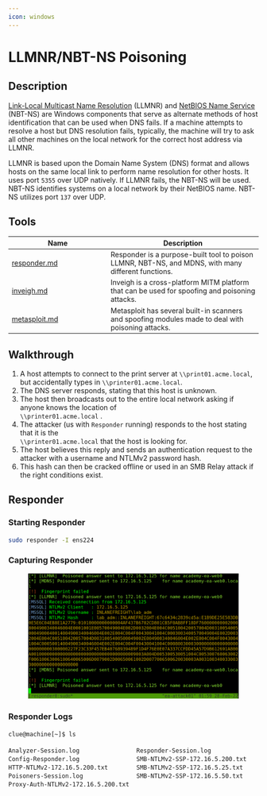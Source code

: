 ```yaml
---
icon: windows
---
```


# LLMNR/NBT-NS Poisoning

## Description

[Link-Local Multicast Name Resolution](https://datatracker.ietf.org/doc/html/rfc4795) (LLMNR) and [NetBIOS Name Service](https://docs.microsoft.com/en-us/previous-versions/windows/it-pro/windows-2000-server/cc940063\(v=technet.10\)?redirectedfrom=MSDN) (NBT-NS) are Windows components that serve as alternate methods of host identification that can be used when DNS fails. If a machine attempts to resolve a host but DNS resolution fails, typically, the machine will try to ask all other machines on the local network for the correct host address via LLMNR.

LLMNR is based upon the Domain Name System (DNS) format and allows hosts on the same local link to perform name resolution for other hosts. It uses port `5355` over UDP natively. If LLMNR fails, the NBT-NS will be used. NBT-NS identifies systems on a local network by their NetBIOS name. NBT-NS utilizes port `137` over UDP.

## Tools

<table><thead><tr><th width="185">Name</th><th>Description</th></tr></thead><tbody><tr><td><a data-mention href="../../tooling/responder.md">responder.md</a></td><td>Responder is a purpose-built tool to poison LLMNR, NBT-NS, and MDNS, with many different functions.</td></tr><tr><td><a data-mention href="../../tooling/inveigh.md">inveigh.md</a></td><td>Inveigh is a cross-platform MITM platform that can be used for spoofing and poisoning attacks.</td></tr><tr><td><a data-mention href="../../tooling/metasploit.md">metasploit.md</a></td><td>Metasploit has several built-in scanners and spoofing modules made to deal with poisoning attacks.</td></tr></tbody></table>

## Walkthrough

1. A host attempts to connect to the print server at `\\print01.acme.local`, but accidentally types in `\\printer01.acme.local`.
2. The DNS server responds, stating that this host is unknown.
3. The host then broadcasts out to the entire local network asking if anyone knows the location of\
   `\\printer01.acme.local` .
4. The attacker (us with `Responder` running) responds to the host stating that it is the \
   `\\printer01.acme.local` that the host is looking for.
5. The host believes this reply and sends an authentication request to the attacker with a username and NTLMv2 password hash.
6. This hash can then be cracked offline or used in an SMB Relay attack if the right conditions exist.

## Responder

### Starting Responder

```bash
sudo responder -I ens224
```

### Capturing Responder

<figure><img src="../../../.gitbook/assets/responder_hashes.gif" alt=""><figcaption></figcaption></figure>

### **Responder Logs**

```bash
clue@machine[~]$ ls

Analyzer-Session.log                Responder-Session.log
Config-Responder.log                SMB-NTLMv2-SSP-172.16.5.200.txt
HTTP-NTLMv2-172.16.5.200.txt        SMB-NTLMv2-SSP-172.16.5.25.txt
Poisoners-Session.log               SMB-NTLMv2-SSP-172.16.5.50.txt
Proxy-Auth-NTLMv2-172.16.5.200.txt
```
